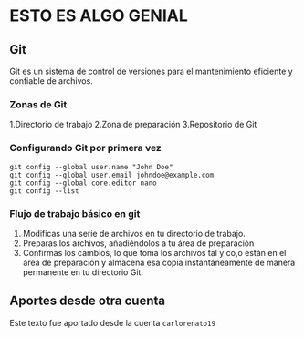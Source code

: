 # ESTO ES ALGO GENIAL

## Git
Git es un sistema de control de versiones para el mantenimiento eficiente y confiable de archivos.

### Zonas de Git

1.Directorio de trabajo
2.Zona de preparación
3.Repositorio de Git

### Configurando Git por primera vez
```
git config --global user.name "John Doe"
git config --global user.email johndoe@example.com
git config --global core.editor nano
git config --list
```
### Flujo de trabajo básico en git
1. Modificas una serie de archivos en tu directorio de trabajo.
2. Preparas los archivos, añadiéndolos a tu área de preparación
3. Confirmas los cambios, lo que toma los archivos tal y co,o están en el área de preparación
y almacena esa copia instantáneamente de manera permanente en tu directorio Git.

## Aportes desde otra cuenta
Este texto fue aportado desde la cuenta `carlorenato19`
